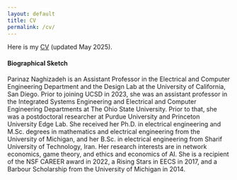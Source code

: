 ```yaml
---
layout: default
title: CV
permalink: /cv/
---
```


Here is my <a href="/CV_Parinaz_Naghizadeh.pdf">CV</a> (updated May 2025). 


<h4> Biographical Sketch 
</h4>

<p>Parinaz Naghizadeh is an Assistant Professor in the Electrical and Computer Engineering Department and the Design Lab at the University of California, San Diego. Prior to joining UCSD in 2023, she was an assistant professor in the Integrated Systems Engineering and Electrical and Computer Engineering Departments at The Ohio State University. Prior to that, she was a postdoctoral researcher at Purdue University and Princeton University Edge Lab. She received her Ph.D. in electrical engineering and M.Sc. degrees in mathematics and electrical engineering from the University of Michigan, and her B.Sc. in electrical engineering from Sharif University of Technology, Iran. Her research interests are in network economics, game theory, and ethics and economics of AI. She is a recipient of the NSF CAREER award in 2022, a Rising Stars in EECS in 2017, and a Barbour Scholarship from the University of Michigan in 2014.</p>

